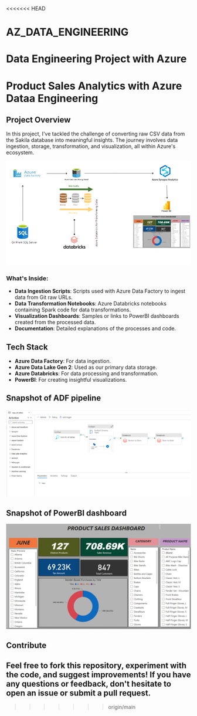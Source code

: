 <<<<<<< HEAD
# AZ_DATA_ENGINEERING
Data Engineering Project with Azure
=======
# Product Sales Analytics with Azure Dataa Engineering



## Project Overview

In this project, I've tackled the challenge of converting raw CSV data from the Sakila database into meaningful insights. The journey involves data ingestion, storage, transformation, and visualization, all within Azure's ecosystem.

![alt text](https://github.com/jan-1995/AZ_DATA_ENGINEERING/blob/main/Images/Workflow.png)


### What's Inside:

- **Data Ingestion Scripts**: Scripts used with Azure Data Factory to ingest data from Git raw URLs.
- **Data Transformation Notebooks**: Azure Databricks notebooks containing Spark code for data transformations.
- **Visualization Dashboards**: Samples or links to PowerBI dashboards created from the processed data.
- **Documentation**: Detailed explanations of the processes and code.

## Tech Stack

- **Azure Data Factory**: For data ingestion.
- **Azure Data Lake Gen 2**: Used as our primary data storage.
- **Azure Databricks**: For data processing and transformation.
- **PowerBI**: For creating insightful visualizations.



## Snapshot of ADF pipeline
![alt text](https://github.com/jan-1995/AZ_DATA_ENGINEERING/blob/main/Images/ADF%20Pipeline.png)

## Snapshot of PowerBI dashboard
![alt text](https://github.com/jan-1995/AZ_DATA_ENGINEERING/blob/main/Images/PBI_Dashboard.png)

## Contribute

Feel free to fork this repository, experiment with the code, and suggest improvements! If you have any questions or feedback, don't hesitate to open an issue or submit a pull request.
---
>>>>>>> origin/main
